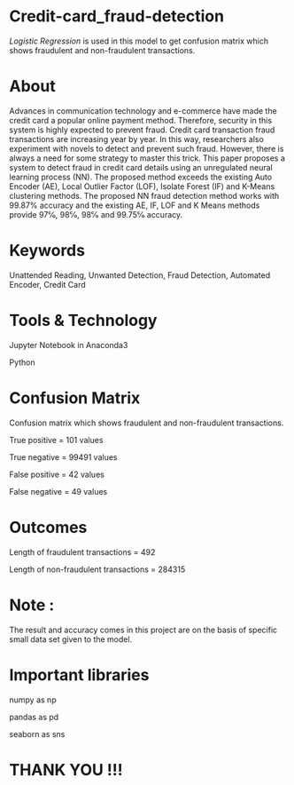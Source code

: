 # Credit-card_fraud-detection
*Logistic Regression* is used in this model to get confusion matrix which shows fraudulent and non-fraudulent transactions. 

# About

Advances in communication technology and e-commerce have made the credit card a popular online payment method. Therefore, security in this system is highly expected to prevent fraud. Credit card transaction fraud 
transactions are increasing year by year. In this way, researchers also experiment with novels to detect and prevent such fraud. However, there is always a need for some strategy to master this trick. This paper proposes a 
system to detect fraud in credit card details using an unregulated neural learning process (NN). The proposed method exceeds the existing Auto Encoder (AE), Local Outlier Factor (LOF), Isolate Forest (IF) and K-Means 
clustering methods. The proposed NN fraud detection method works with 99.87% accuracy and the existing AE, IF, LOF and K Means methods provide 97℅, 98℅, 98℅ and 99.75℅ accuracy.

# Keywords 
Unattended Reading, Unwanted Detection, Fraud Detection, 
Automated Encoder, Credit Card

# Tools & Technology 

Jupyter Notebook in Anaconda3 

Python

# Confusion Matrix 
Confusion matrix which shows fraudulent and non-fraudulent transactions.

True positive = 101 values

True negative = 99491 values

False positive = 42 values

False negative = 49 values 

# Outcomes 
Length of fraudulent transactions = 492

Length of non-fraudulent transactions = 284315
# Note :
The result and accuracy comes in this project are on the basis of specific small data set given to the model. 

# Important libraries 
numpy as np

pandas as pd

seaborn as sns



# THANK YOU !!!

